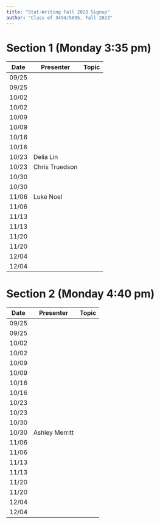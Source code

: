 ```yaml
---
title: "Stat-Writing Fall 2023 Signup"
author: "Class of 3494/5095, Fall 2023"
--- 
```




# Section 1 (Monday 3:35 pm)

 Date  |  Presenter          | Topic
------ | ------------------- | ------
09/25  |                     | 
09/25  |                     | 
10/02  |                     | 
10/02  |                     | 
10/09  |                     | 
10/09  |                     | 
10/16  |                     | 
10/16  |                     | 
10/23  |  Delia Lin          | 
10/23  |  Chris Truedson     | 
10/30  |                     | 
10/30  |                     | 
11/06  | Luke Noel           | 
11/06  |                     | 
11/13  |                     | 
11/13  |                     | 
11/20  |                     | 
11/20  |                     | 
12/04  |                     | 
12/04  |                     | 

# Section 2 (Monday 4:40 pm)

 Date  |  Presenter          | Topic
------ | ------------------- | ------
09/25  |                     | 
09/25  |                     | 
10/02  |                     | 
10/02  |                     | 
10/09  |                     | 
10/09  |                     | 
10/16  |                     | 
10/16  |                     | 
10/23  |                     | 
10/23  |                     | 
10/30  |                     | 
10/30  |  Ashley Merritt     | 
11/06  |                     | 
11/06  |                     | 
11/13  |                     | 
11/13  |                     | 
11/20  |                     | 
11/20  |                     | 
12/04  |                     | 
12/04  |                     | 

